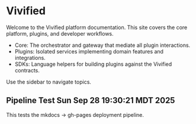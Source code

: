 # Vivified

Welcome to the Vivified platform documentation. This site covers the core platform, plugins, and developer workflows.

- Core: The orchestrator and gateway that mediate all plugin interactions.
- Plugins: Isolated services implementing domain features and integrations.
- SDKs: Language helpers for building plugins against the Vivified contracts.

Use the sidebar to navigate topics.

## Pipeline Test Sun Sep 28 19:30:21 MDT 2025

This tests the mkdocs → gh-pages deployment pipeline.

